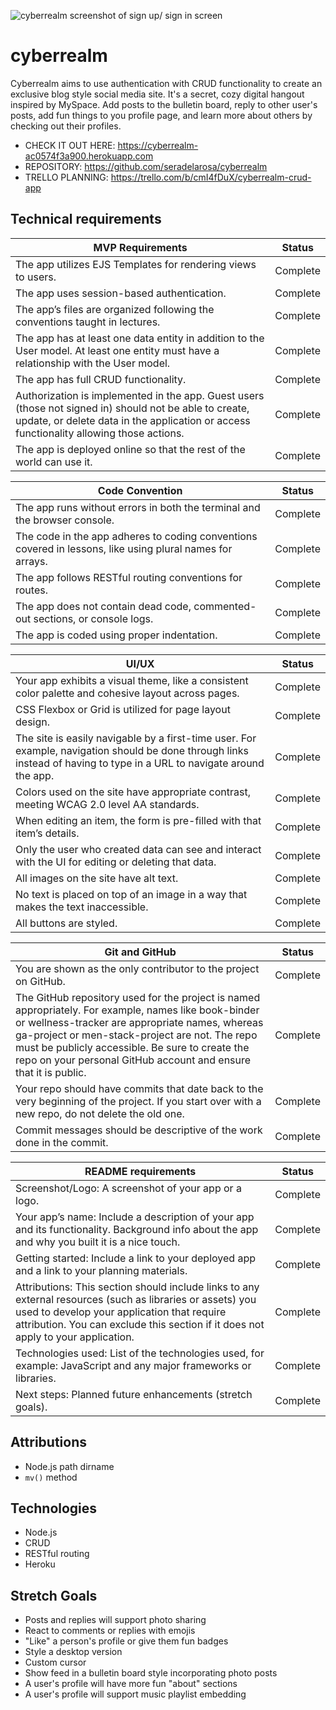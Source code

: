 ![cyberrealm screenshot of sign up/ sign in screen](https://i.imgur.com/3iAB9eS.png)

# cyberrealm
Cyberrealm aims to use authentication with CRUD functionality to create an exclusive blog style social media site. It's a secret, cozy digital hangout inspired by MySpace. Add posts to the bulletin board, reply to other user's posts, add fun things to you profile page, and learn more about others by checking out their profiles. 

+ CHECK IT OUT HERE: https://cyberrealm-ac0574f3a900.herokuapp.com
+ REPOSITORY: https://github.com/seradelarosa/cyberrealm
+ TRELLO PLANNING: https://trello.com/b/cmI4fDuX/cyberrealm-crud-app

## Technical requirements

MVP Requirements | Status
---| ---|
The app utilizes EJS Templates for rendering views to users. | Complete
The app uses session-based authentication. | Complete
The app’s files are organized following the conventions taught in lectures. | Complete
The app has at least one data entity in addition to the User model. At least one entity must have a relationship with the User model. | Complete
The app has full CRUD functionality. | Complete 
Authorization is implemented in the app. Guest users (those not signed in) should not be able to create, update, or delete data in the application or access functionality allowing those actions. | Complete
The app is deployed online so that the rest of the world can use it. | Complete

Code Convention | Status
---| ---|
The app runs without errors in both the terminal and the browser console. | Complete
The code in the app adheres to coding conventions covered in lessons, like using plural names for arrays. | Complete
The app follows RESTful routing conventions for routes. | Complete
The app does not contain dead code, commented-out sections, or console logs. | Complete
The app is coded using proper indentation. | Complete

UI/UX | Status
---| ---|
Your app exhibits a visual theme, like a consistent color palette and cohesive layout across pages. | Complete
CSS Flexbox or Grid is utilized for page layout design. | Complete
The site is easily navigable by a first-time user. For example, navigation should be done through links instead of having to type in a URL to navigate around the app. | Complete
Colors used on the site have appropriate contrast, meeting WCAG 2.0 level AA standards. | Complete
When editing an item, the form is pre-filled with that item’s details. | Complete
Only the user who created data can see and interact with the UI for editing or deleting that data. | Complete
All images on the site have alt text. | Complete
No text is placed on top of an image in a way that makes the text inaccessible. | Complete
All buttons are styled. | Complete

Git and GitHub | Status
---| ---|
You are shown as the only contributor to the project on GitHub. | Complete
The GitHub repository used for the project is named appropriately. For example, names like book-binder or wellness-tracker are appropriate names, whereas ga-project or men-stack-project are not. The repo must be publicly accessible. Be sure to create the repo on your personal GitHub account and ensure that it is public. | Complete
Your repo should have commits that date back to the very beginning of the project. If you start over with a new repo, do not delete the old one. | Complete
Commit messages should be descriptive of the work done in the commit. | Complete

README requirements | Status
---| ---|
Screenshot/Logo: A screenshot of your app or a logo. | Complete
Your app’s name: Include a description of your app and its functionality. Background info about the app and why you built it is a nice touch. | Complete
Getting started: Include a link to your deployed app and a link to your planning materials. | Complete
Attributions: This section should include links to any external resources (such as libraries or assets) you used to develop your application that require attribution. You can exclude this section if it does not apply to your application. | Complete
Technologies used: List of the technologies used, for example: JavaScript and any major frameworks or libraries. | Complete
Next steps: Planned future enhancements (stretch goals). | Complete

## Attributions
+ Node.js path dirname
+ `mv()` method

## Technologies
+ Node.js
+ CRUD
+ RESTful routing
+ Heroku

## Stretch Goals
+ Posts and replies will support photo sharing
+ React to comments or replies with emojis
+ "Like" a person's profile or give them fun badges
+ Style a desktop version
+ Custom cursor
+ Show feed in a bulletin board style incorporating photo posts
+ A user's profile will have more fun "about" sections
+ A user's profile will support music playlist embedding




